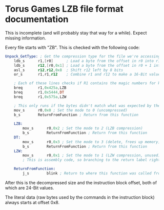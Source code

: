 # Torus Games LZB file format documentation
This is incomplete (and will probably stay that way for a while). Expect missing information.

Every file starts with "ZB". This is checked with the following code:
```asm
Unpack_GetType: ; Get the compression type for the file we're accessing
    ldb_s      r1,[r0]      ; Load a byte from the offset in r0 into r1 (first half of magic number)
    ldb_s      r12,[r0,0x1] ; Load a byte from the offset in r0 + 1 into r12 (second half of magic number)
    asl_s      r12,r12,0x8  ; Shift r12 left by 8 bits
    or_s       r1,r1,r12    ; Combine r1 and r12 to make a 16-Bit value, store the result in r1

    ; Each of these lines checks if R1 contains the magic numbers for known formats
    breq       r1,0x425a,LZB
    breq       r1,0x5444,DT
    breq       r1,0x575a,LZW

    ; This only runs if the bytes didn't match what was expected by the previous branch if equal instructions
    mov_s      r0,0x0 ; Set the mode to 0 (uncompressed)
    b_s        ReturnFromFunction ; Return from this function
                                              
    LZB:  
        mov_s      r0,0x2 ; Set the mode to 2 (LZB compression)
        b_s        ReturnFromFunction ; Return from this function
    DT:
        mov_s      r0,0x3 ; Set the mode to 3 (delete, frees up memory)
        b_s        ReturnFromFunction ; Return from this function
    LZW:
        mov_s      r0,0x1 ; Set the mode to 1 (LZW compression, unused)
        ; This is assembly code, so branching to the return label right before it isn't needed

    ReturnFromFunction:
        j_s        blink ; Return to where this function was called from
```

After this is the decompressed size and the instruction block offset, both of which are 24-Bit values.

The literal data (raw bytes used by the commands in the instruction block) always starts at offset 0x8.
